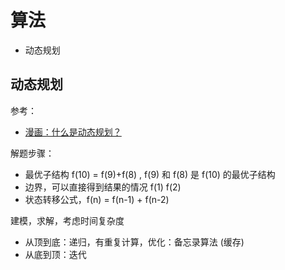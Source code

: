 # 算法

- 动态规划

## 动态规划

参考：

- [漫画：什么是动态规划？](https://mp.weixin.qq.com/s/_kHeAI4PvF-KH7IQrmnRVg)

解题步骤：

- 最优子结构 f(10) = f(9)+f(8) , f(9) 和 f(8) 是 f(10) 的最优子结构
- 边界，可以直接得到结果的情况 f(1) f(2)
- 状态转移公式，f(n) = f(n-1) + f(n-2)

建模，求解，考虑时间复杂度

- 从顶到底：递归，有重复计算，优化：备忘录算法 (缓存)
- 从底到顶：迭代
